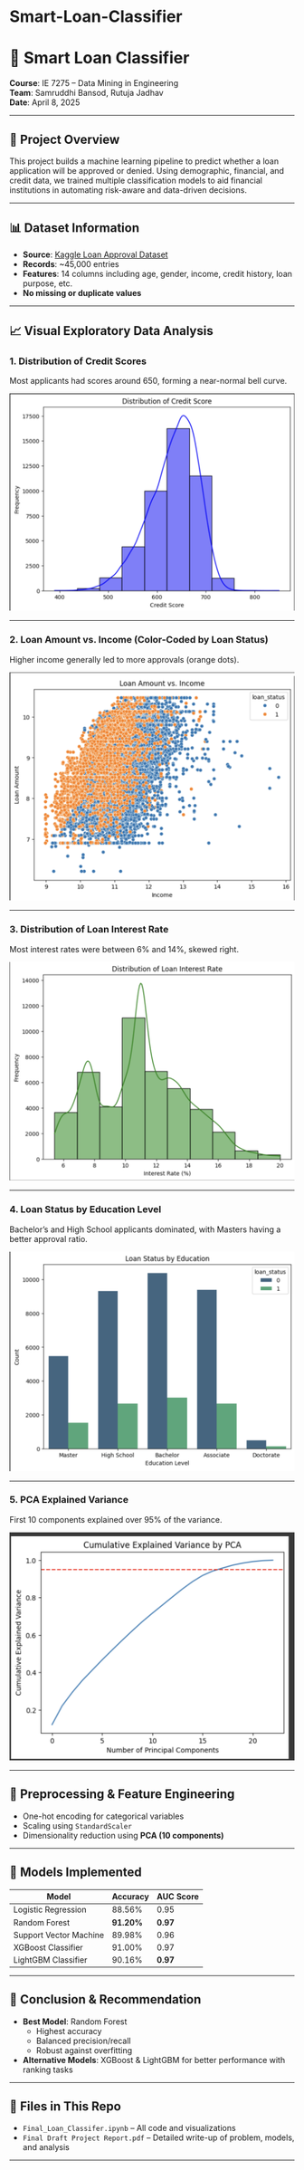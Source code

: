 # Smart-Loan-Classifier

# 🧠 Smart Loan Classifier

**Course**: IE 7275 – Data Mining in Engineering  
**Team**: Samruddhi Bansod, Rutuja Jadhav  
**Date**: April 8, 2025

---

## 🚀 Project Overview

This project builds a machine learning pipeline to predict whether a loan application will be approved or denied. Using demographic, financial, and credit data, we trained multiple classification models to aid financial institutions in automating risk-aware and data-driven decisions.

---

## 📊 Dataset Information

- **Source**: [Kaggle Loan Approval Dataset](https://www.kaggle.com/datasets/taweilo/loan-approval-classification-data)
- **Records**: ~45,000 entries
- **Features**: 14 columns including age, gender, income, credit history, loan purpose, etc.
- **No missing or duplicate values**

---

## 📈 Visual Exploratory Data Analysis

### 1. Distribution of Credit Scores  
Most applicants had scores around 650, forming a near-normal bell curve.

![Credit Score Distribution](Credit%20score%20distribution.png)

---

### 2. Loan Amount vs. Income (Color-Coded by Loan Status)  
Higher income generally led to more approvals (orange dots).

![Income vs Loan Amount](Income%20vs%20loan%20scatter.png)

---

### 3. Distribution of Loan Interest Rate  
Most interest rates were between 6% and 14%, skewed right.

![Loan Interest Rate Distribution](istribution%20of%20loan%20interest%20page.png)

---

### 4. Loan Status by Education Level  
Bachelor’s and High School applicants dominated, with Masters having a better approval ratio.

![Loan Status by Education](loan%20status%20by%20education.png)

---

### 5. PCA Explained Variance  
First 10 components explained over 95% of the variance.

![PCA Variance Explained](PCA%20Variance.png)

---

## 🔧 Preprocessing & Feature Engineering

- One-hot encoding for categorical variables
- Scaling using `StandardScaler`
- Dimensionality reduction using **PCA (10 components)**

---

## 🧠 Models Implemented

| Model                  | Accuracy | AUC Score |
|------------------------|----------|-----------|
| Logistic Regression    | 88.56%   | 0.95      |
| Random Forest          | **91.20%** | **0.97** |
| Support Vector Machine | 89.98%   | 0.96      |
| XGBoost Classifier     | 91.00%   | 0.97      |
| LightGBM Classifier    | 90.16%   | **0.97**  |

---

## 🏁 Conclusion & Recommendation

- **Best Model**: Random Forest
  - Highest accuracy
  - Balanced precision/recall
  - Robust against overfitting
- **Alternative Models**: XGBoost & LightGBM for better performance with ranking tasks

---

## 📂 Files in This Repo

- `Final_Loan_Classifer.ipynb` – All code and visualizations
- `Final Draft Project Report.pdf` – Detailed write-up of problem, models, and analysis

---
